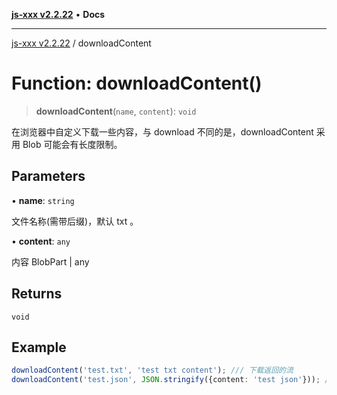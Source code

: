 [**js-xxx v2.2.22**](../README.md) • **Docs**

***

[js-xxx v2.2.22](../README.md) / downloadContent

# Function: downloadContent()

> **downloadContent**(`name`, `content`): `void`

在浏览器中自定义下载一些内容，与 download 不同的是，downloadContent 采用 Blob 可能会有长度限制。

## Parameters

• **name**: `string`

文件名称(需带后缀)，默认 txt 。

• **content**: `any`

内容 BlobPart | any

## Returns

`void`

## Example

```ts
downloadContent('test.txt', 'test txt content'); /// 下载返回的流
downloadContent('test.json', JSON.stringify({content: 'test json'})); /// 下载返回的流
```
